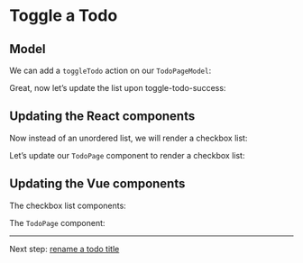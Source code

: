 # Toggle a Todo

## Model

We can add a `toggleTodo` action on our `TodoPageModel`:

<!-- include [code:ts] ./9-toggle-todo/TodoPageModel-attempt-1.ts -->

Great, now let’s update the list upon toggle-todo-success:

<!-- include [code:ts] ./9-toggle-todo/TodoPageModel.ts -->

## Updating the React components

Now instead of an unordered list, we will render a checkbox list:

<!-- include [code:tsx] ./9-toggle-todo/react/TodoCheckboxList.tsx -->

Let’s update our `TodoPage` component to render a checkbox list:

<!-- include [code:tsx] ./9-toggle-todo/react/TodoPage.tsx -->

## Updating the Vue components

The checkbox list components:

<!-- include [code:tsx] ./9-toggle-todo/vue/TodoCheckboxList.vue -->

The `TodoPage` component:

<!-- include [code:vue] ./9-toggle-todo/vue/TodoPage.vue -->

---

Next step: [rename a todo title](./10-rename-a-todo-title.md)
